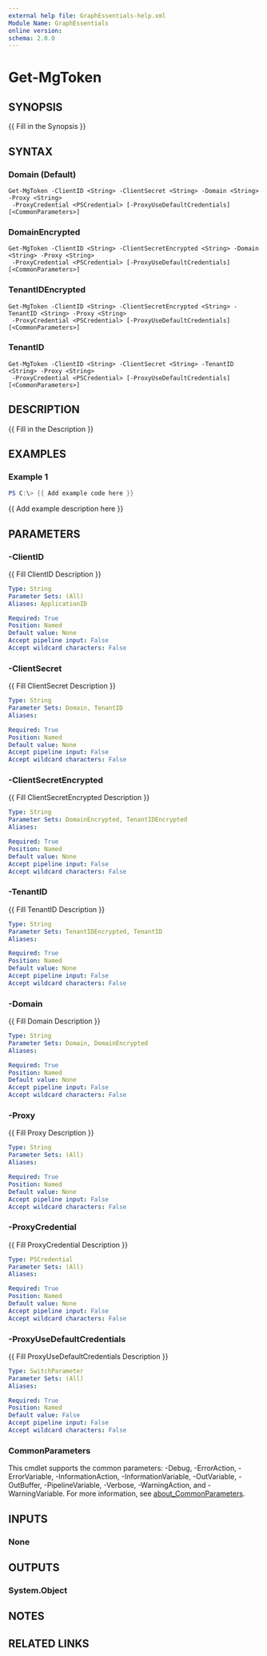 ```yaml
---
external help file: GraphEssentials-help.xml
Module Name: GraphEssentials
online version:
schema: 2.0.0
---
```


# Get-MgToken

## SYNOPSIS
{{ Fill in the Synopsis }}

## SYNTAX

### Domain (Default)
```
Get-MgToken -ClientID <String> -ClientSecret <String> -Domain <String> -Proxy <String>
 -ProxyCredential <PSCredential> [-ProxyUseDefaultCredentials] [<CommonParameters>]
```

### DomainEncrypted
```
Get-MgToken -ClientID <String> -ClientSecretEncrypted <String> -Domain <String> -Proxy <String>
 -ProxyCredential <PSCredential> [-ProxyUseDefaultCredentials] [<CommonParameters>]
```

### TenantIDEncrypted
```
Get-MgToken -ClientID <String> -ClientSecretEncrypted <String> -TenantID <String> -Proxy <String>
 -ProxyCredential <PSCredential> [-ProxyUseDefaultCredentials] [<CommonParameters>]
```

### TenantID
```
Get-MgToken -ClientID <String> -ClientSecret <String> -TenantID <String> -Proxy <String>
 -ProxyCredential <PSCredential> [-ProxyUseDefaultCredentials] [<CommonParameters>]
```

## DESCRIPTION
{{ Fill in the Description }}

## EXAMPLES

### Example 1
```powershell
PS C:\> {{ Add example code here }}
```

{{ Add example description here }}

## PARAMETERS

### -ClientID
{{ Fill ClientID Description }}

```yaml
Type: String
Parameter Sets: (All)
Aliases: ApplicationID

Required: True
Position: Named
Default value: None
Accept pipeline input: False
Accept wildcard characters: False
```

### -ClientSecret
{{ Fill ClientSecret Description }}

```yaml
Type: String
Parameter Sets: Domain, TenantID
Aliases:

Required: True
Position: Named
Default value: None
Accept pipeline input: False
Accept wildcard characters: False
```

### -ClientSecretEncrypted
{{ Fill ClientSecretEncrypted Description }}

```yaml
Type: String
Parameter Sets: DomainEncrypted, TenantIDEncrypted
Aliases:

Required: True
Position: Named
Default value: None
Accept pipeline input: False
Accept wildcard characters: False
```

### -TenantID
{{ Fill TenantID Description }}

```yaml
Type: String
Parameter Sets: TenantIDEncrypted, TenantID
Aliases:

Required: True
Position: Named
Default value: None
Accept pipeline input: False
Accept wildcard characters: False
```

### -Domain
{{ Fill Domain Description }}

```yaml
Type: String
Parameter Sets: Domain, DomainEncrypted
Aliases:

Required: True
Position: Named
Default value: None
Accept pipeline input: False
Accept wildcard characters: False
```

### -Proxy
{{ Fill Proxy Description }}

```yaml
Type: String
Parameter Sets: (All)
Aliases:

Required: True
Position: Named
Default value: None
Accept pipeline input: False
Accept wildcard characters: False
```

### -ProxyCredential
{{ Fill ProxyCredential Description }}

```yaml
Type: PSCredential
Parameter Sets: (All)
Aliases:

Required: True
Position: Named
Default value: None
Accept pipeline input: False
Accept wildcard characters: False
```

### -ProxyUseDefaultCredentials
{{ Fill ProxyUseDefaultCredentials Description }}

```yaml
Type: SwitchParameter
Parameter Sets: (All)
Aliases:

Required: True
Position: Named
Default value: False
Accept pipeline input: False
Accept wildcard characters: False
```

### CommonParameters
This cmdlet supports the common parameters: -Debug, -ErrorAction, -ErrorVariable, -InformationAction, -InformationVariable, -OutVariable, -OutBuffer, -PipelineVariable, -Verbose, -WarningAction, and -WarningVariable. For more information, see [about_CommonParameters](http://go.microsoft.com/fwlink/?LinkID=113216).

## INPUTS

### None

## OUTPUTS

### System.Object
## NOTES

## RELATED LINKS
